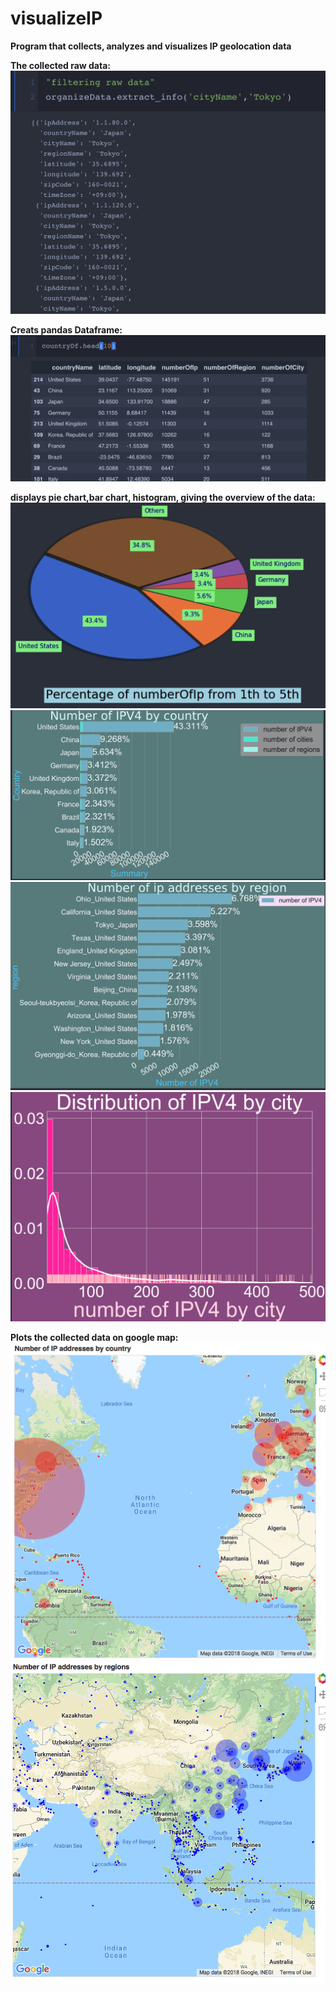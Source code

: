 # visualizeIP
 <strong>Program that collects, analyzes and visualizes IP geolocation data</strong>



<strong>The collected raw data: </strong>
![alt text](https://github.com/LRUki/visualizeIP/blob/master/outputIMG/raw.png)

<strong>Creats pandas Dataframe:</strong>
![alt text](https://github.com/LRUki/visualizeIP/blob/master/outputIMG/Df.png)

<strong>displays pie chart,bar chart, histogram, giving the overview of the data:</strong>
![alt text](https://github.com/LRUki/visualizeIP/blob/master/outputIMG/pie.png)
![alt text](https://github.com/LRUki/visualizeIP/blob/master/outputIMG/bar.png)
![alt text](https://github.com/LRUki/visualizeIP/blob/master/outputIMG/bar2.png)
![alt text](https://github.com/LRUki/visualizeIP/blob/master/outputIMG/hist.png)

<strong>Plots the collected data on google map:</strong>
![alt text](https://github.com/LRUki/visualizeIP/blob/master/outputIMG/mapC.png)
![alt text](https://github.com/LRUki/visualizeIP/blob/master/outputIMG/mapR.png)
